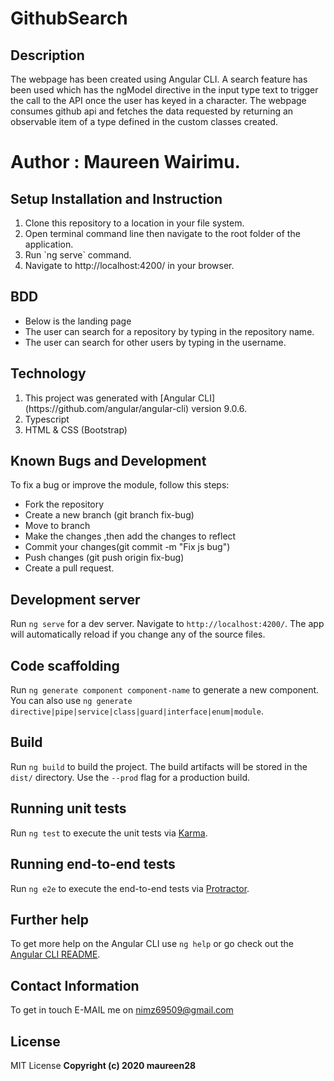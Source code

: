 # GithubSearch

## Description
The webpage has been created using Angular CLI. A search feature has been used which has the ngModel directive in the input type text to trigger the call to the API once the user has keyed in a character. The webpage consumes github api and fetches the data requested by returning an observable item of a type defined in the custom classes created.
# Author : Maureen Wairimu.

## Setup Installation and Instruction
<ol>
<li>Clone this repository to a location in your file system.</li>
<li>Open terminal command line then navigate to the root folder of the application.</li>
<li>Run `ng serve` command.</li>
<li>Navigate to http://localhost:4200/ in your browser.</li>
</ol>

## BDD
<ul>
<li>Below is the landing page</li>

<li>The user can search for a repository by typing in the repository name.</li>
<li>The user can search for other users by typing in the username.</li>
</ul>

## Technology
<ol>
<li>This project was generated with [Angular CLI](https://github.com/angular/angular-cli) version 9.0.6.</li>
<li>Typescript</li>
<li>HTML & CSS (Bootstrap)</li>
</ol>

## Known Bugs and Development
 To fix a bug or improve the module, follow this steps:
<ul>
<li>Fork the repository</li>
<li>Create a new branch (git branch fix-bug)</li>
<li>Move to branch</li>
<li>Make the changes ,then add the changes to reflect</li>
<li>Commit your changes(git commit -m "Fix js bug") </li>
<li>Push changes (git push origin fix-bug)</li>
<li>Create a pull request.</li>
</ul>


## Development server

Run `ng serve` for a dev server. Navigate to `http://localhost:4200/`. The app will automatically reload if you change any of the source files.

## Code scaffolding

Run `ng generate component component-name` to generate a new component. You can also use `ng generate directive|pipe|service|class|guard|interface|enum|module`.

## Build

Run `ng build` to build the project. The build artifacts will be stored in the `dist/` directory. Use the `--prod` flag for a production build.

## Running unit tests

Run `ng test` to execute the unit tests via [Karma](https://karma-runner.github.io).

## Running end-to-end tests

Run `ng e2e` to execute the end-to-end tests via [Protractor](http://www.protractortest.org/).

## Further help

To get more help on the Angular CLI use `ng help` or go check out the [Angular CLI README](https://github.com/angular/angular-cli/blob/master/README.md).

## Contact Information
To get in touch E-MAIL me on nimz69509@gmail.com

## License
MIT License
<b>Copyright (c) 2020 maureen28<b>

